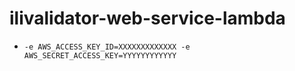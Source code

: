 # ilivalidator-web-service-lambda

- `-e AWS_ACCESS_KEY_ID=XXXXXXXXXXXXX -e AWS_SECRET_ACCESS_KEY=YYYYYYYYYYYY ` 